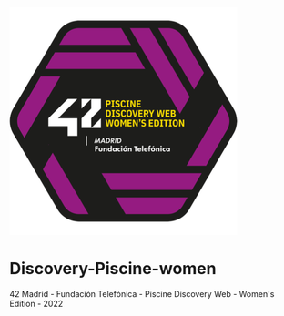 ![42 Madrid - Fundación Telefónica - Piscine Discovery Web - Women's Edition - 2022-10-28](42%20Madrid%20-%20Fundaci%C3%B3n%20Telef%C3%B3nica%20-%20Piscine%20Discovery%20Web%20-%20Women%27s%20Edition%20-%202022-10-28.png)

# Discovery-Piscine-women

42 Madrid - Fundación Telefónica - Piscine Discovery Web - Women's Edition - 2022
